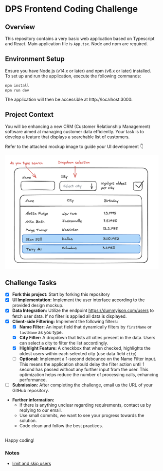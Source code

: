 # DPS Frontend Coding Challenge

## Overview

This repository contains a very basic web application based on Typescript and React. Main application file is `App.tsx`. Node and npm are required.

## Environment Setup

Ensure you have Node.js (v14.x or later) and npm (v6.x or later) installed.  
To set up and run the application, execute the following commands:

```
npm install
npm run dev
```

The application will then be accessible at http://localhost:3000.

## Project Context

You will be enhancing a new CRM (Customer Relationship Management) software aimed at managing customer data efficiently. Your task is to develop a feature that displays a searchable list of customers.

Refer to the attached mockup image to guide your UI development 👇

![Mockup](images/mockup.png)

## Challenge Tasks

- [x] **Fork this project:** Start by forking this repository
- [x] **UI Implementation:** Implement the user interface according to the provided design mockup.
- [x] **Data Integration:** Utilize the endpoint https://dummyjson.com/users to fetch user data. If no filter is applied all data is displayed.
- [x] **Client-side Filtering:** Implement the following filters:
    - [x] **Name Filter:** An input field that dynamically filters by `firstName` or `lastName` as you type.
    - [x] **City Filter:** A dropdown that lists all cities present in the data. Users can select a city to filter the list accordingly.
    - [x] **Highlight Feature:** A checkbox that when checked, highlights the oldest users within each selected city (use data field `city`)
    - [ ] **Optional:** Implement a 1-second debounce on the Name Filter input. This means the application should delay the filter action until 1 second has passed without any further input from the user. This optimization helps reduce the number of processing calls, enhancing performance.
- [ ] **Submission:** After completing the challenge, email us the URL of your GitHub repository.

-   **Further information:**
    -   If there is anything unclear regarding requirements, contact us by replying to our email.
    -   Use small commits, we want to see your progress towards the solution.
    -   Code clean and follow the best practices.

\
Happy coding!

### Notes

- [limit and skip users](https://dummyjson.com/docs/users#users-limit_skip)